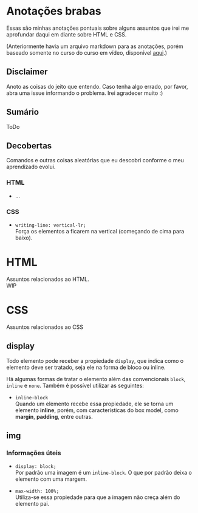 # Anotações brabas

Essas são minhas anotações pontuais sobre alguns assuntos que irei me aprofundar daqui em diante sobre HTML e CSS.

(Anteriormente havia um arquivo markdown para as anotações, porém baseado somente no curso do curso em vídeo, disponível [aqui](/estudos/curso-em-video/anotacoes-cev.md).)

## Disclaimer
Anoto as coisas do jeito que entendo. Caso tenha algo errado, por favor, abra uma issue informando o problema. Irei agradecer muito :)

## Sumário
ToDo

## Decobertas
Comandos e outras coisas aleatórias que eu descobri conforme o meu aprendizado evolui.

### HTML
* ...

### CSS
* ``writing-line: vertical-lr;`` \
    Força os elementos a ficarem na vertical (começando de cima para baixo).

# HTML
Assuntos relacionados ao HTML. \
WIP

# CSS
Assuntos relacionados ao CSS

## display 
Todo elemento pode receber a propiedade ``display``, que indica como o elemento deve ser tratado, seja ele na forma de bloco ou inline.

Há algumas formas de tratar o elemento além das convencionais ``block``, ``inline`` e ``none``. Também é possível utilizar as seguintes:

* ``inline-block`` \
Quando um elemento recebe essa propiedade, ele se torna um elemento **inline**, porém, com características do box model, como **margin**, **padding**, entre outras.

## img
### Informações úteis
* ``display: block;`` \
    Por padrão uma imagem é um ``inline-block``. O que por padrão deixa o elemento com uma margem.

* ``max-width: 100%;`` \
    Utiliza-se essa propiedade para que a imagem não creça além do elemento pai.



